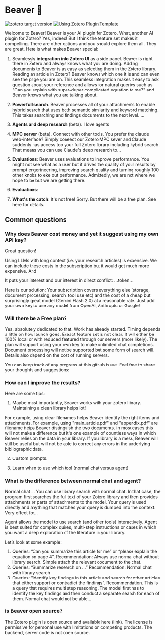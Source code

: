 # Beaver 🦫

[![zotero target version](https://img.shields.io/badge/Zotero-7-green?style=flat-square&logo=zotero&logoColor=CC2936)](https://www.zotero.org)
[![Using Zotero Plugin Template](https://img.shields.io/badge/Using-Zotero%20Plugin%20Template-blue?style=flat-square&logo=github)](https://github.com/windingwind/zotero-plugin-template)

Welcome to Beaver! Beaver is your AI plugin for Zotero. What, another AI plugin for Zotero? Yes, indeed! But I think the feature set makes it compelling. There are other options and you should explore them all. They are great. Here is what makes Beaver special:

1. Seamlessly **integration into Zotero UI** as a side panel. Beaver is right there in Zotero and always knows what you are doing. Adding documents to Beaver is as easy as selecting them in the Zotero library. Reading an article in Zotero? Beaver knows which one it is and can even see the page you are on. This seamless integration makes it easy to ask question about your reference and allows for natural queries such as "Can you explain with super-duper complicated equation to me?" and Beaver knows what you are talking about.

2. **Powerfull search**. Beaver processes all of your attachments to enable hybrid search that uses both semantic similarity and keyword matching. This takes searching and findings documents to the next level. ...

3. **Agents and deep research** (beta). I love agents

4. **MPC server** (beta). Connect with other tools. You prefer the claude web-interface? Simply coneect our Zotero MPC sever and Claude suddenly has access too your full Zotero library including hybrid search. That means you can use Claude's deep research to...

5. **Evaluations**: Beaver uses evaluations to improve performance. You might not see what as a user but it drives the quality of your results by prompt engerineering, improving search quality and turning roughly 100 other knobs to eke out performance. Admittedly, we are not where we hope to be but we are getting there.

6. **Evaluations**:

7. **What's the catch**: It's not free! Sorry. But there will be a free plan. See here for details.

## Common questions

### Why does Beaver cost money and yet it suggest using my own API key?

Great question!

Using LLMs with long context (i.e. your research articles) is expensive. We can include these costs in the subscription but it would get much more expensive. And

It puts your interest and our interest in direct conflict: ...token...

Here is our solution: Your subscription covers everything else (storage, document processing, search, tool use etc) and the cost of a cheap but surprisingly great model (Gemini Flash 2.0) at a reasonable rate. Just add your own key to use any model from OpenAi, Anthropic or Google!

### Will there be a Free plan?

Yes, absolutely dedicated to that. Work has already started. Timing depends a little on how launch goes. Exeact feature set is not clear. It will either be 100% local or with reduced featured through our servers (more likely). The plan will support using your own key to make unlimited chat completions. Document processing will not be supported but some form of search will. Details also depend on the cost of running servers.

You can keep track of any progress at this github issue. Feel free to share your thoughts and suggestions:

### How can I improve the results?

Here are some tips:

1. Maybe most importantly, Beaver works with your zotero library. Maintaining a clean library helps lot!

For example, using clear filenames helps Beaver identify the right items and attachments. For example, using "main_article.pdf" and "appendix.pdf" are filename helps Beaver distinguish the two documents. In most cases this will not make a difference but it's one example of countless ways in which Beaver relies on the data in your library. If you library is a mess, Beaver will still be useful but will not be able to correct any errors in the underlying bibliographic data.

2. Custom prompts.

3. Learn when to use which tool (normal chat versus agent)

### What is the difference between normal chat and agent?

Normal chat … You can use library search with normal chat. In that case, the program first searches the full text of your Zotero library and then provides attachments or parts of attachments to the model. Your query is used directly and anything that matches your query is dumped into the context. Very effect for...

Agent allows the model to use search (and other tools) interactively. Agent is best suited for complex quires, multi-step instructions or cases in which you want a deep exploration of the literature in your library.

Let’s look at some example:

1. Queries: “Can you summarize this article for me” or “please explain the equation on page 4”.
   Recommendation: Always use normal chat without library search. Simple attach the relevant document to the chat.
2. Queries: “Summarize research on …”
   Recommendation: Normal chat with library search
3. Queries: "Identify key findings in this article and search for other articles that either support or contradict the findings”.
   Recommendation. This is a query that requires multi step reasoning. The model first has to identify the key findings and then conduct a separate search for each of them. Normal chat would not be able...

### Is Beaver open source?

The Zotero plugin is open source and available here (link). The license is permissive for personal use with limitations on competing products. The backend, server code is not open source.
